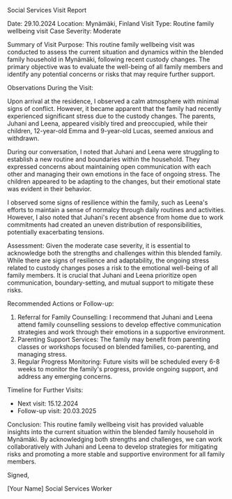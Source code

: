 Social Services Visit Report

Date: 29.10.2024
Location: Mynämäki, Finland
Visit Type: Routine family wellbeing visit
Case Severity: Moderate

Summary of Visit Purpose:
This routine family wellbeing visit was conducted to assess the current situation and dynamics within the blended family household in Mynämäki, following recent custody changes. The primary objective was to evaluate the well-being of all family members and identify any potential concerns or risks that may require further support.

Observations During the Visit:

Upon arrival at the residence, I observed a calm atmosphere with minimal signs of conflict. However, it became apparent that the family had recently experienced significant stress due to the custody changes. The parents, Juhani and Leena, appeared visibly tired and preoccupied, while their children, 12-year-old Emma and 9-year-old Lucas, seemed anxious and withdrawn.

During our conversation, I noted that Juhani and Leena were struggling to establish a new routine and boundaries within the household. They expressed concerns about maintaining open communication with each other and managing their own emotions in the face of ongoing stress. The children appeared to be adapting to the changes, but their emotional state was evident in their behavior.

I observed some signs of resilience within the family, such as Leena's efforts to maintain a sense of normalcy through daily routines and activities. However, I also noted that Juhani's recent absence from home due to work commitments had created an uneven distribution of responsibilities, potentially exacerbating tensions.

Assessment:
Given the moderate case severity, it is essential to acknowledge both the strengths and challenges within this blended family. While there are signs of resilience and adaptability, the ongoing stress related to custody changes poses a risk to the emotional well-being of all family members. It is crucial that Juhani and Leena prioritize open communication, boundary-setting, and mutual support to mitigate these risks.

Recommended Actions or Follow-up:

1. Referral for Family Counselling: I recommend that Juhani and Leena attend family counselling sessions to develop effective communication strategies and work through their emotions in a supportive environment.
2. Parenting Support Services: The family may benefit from parenting classes or workshops focused on blended families, co-parenting, and managing stress.
3. Regular Progress Monitoring: Future visits will be scheduled every 6-8 weeks to monitor the family's progress, provide ongoing support, and address any emerging concerns.

Timeline for Further Visits:

* Next visit: 15.12.2024
* Follow-up visit: 20.03.2025

Conclusion:
This routine family wellbeing visit has provided valuable insights into the current situation within the blended family household in Mynämäki. By acknowledging both strengths and challenges, we can work collaboratively with Juhani and Leena to develop strategies for mitigating risks and promoting a more stable and supportive environment for all family members.

Signed,

[Your Name]
Social Services Worker